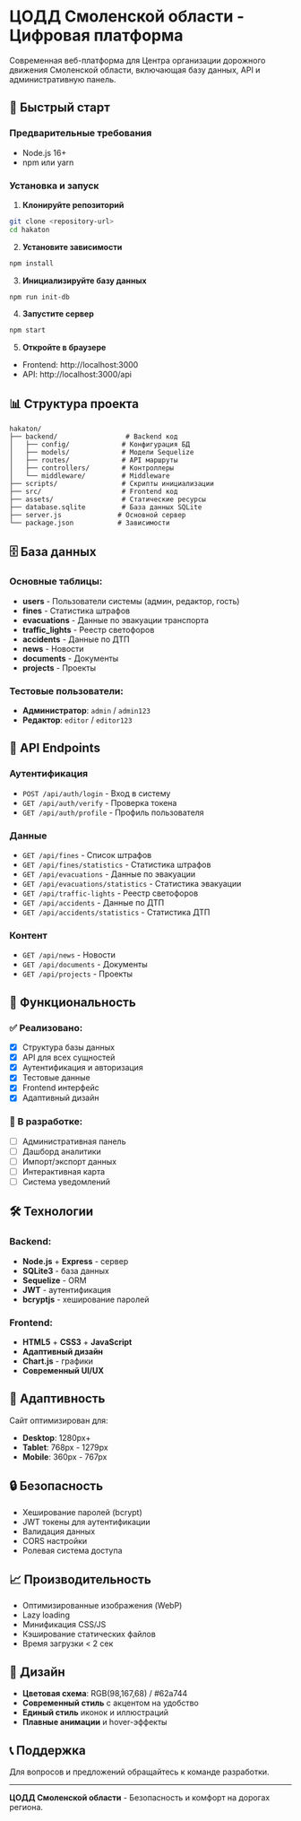 # ЦОДД Смоленской области - Цифровая платформа

Современная веб-платформа для Центра организации дорожного движения Смоленской области, включающая базу данных, API и административную панель.

## 🚀 Быстрый старт

### Предварительные требования
- Node.js 16+ 
- npm или yarn

### Установка и запуск

1. **Клонируйте репозиторий**
```bash
git clone <repository-url>
cd hakaton
```

2. **Установите зависимости**
```bash
npm install
```

3. **Инициализируйте базу данных**
```bash
npm run init-db
```

4. **Запустите сервер**
```bash
npm start
```

5. **Откройте в браузере**
- Frontend: http://localhost:3000
- API: http://localhost:3000/api

## 📊 Структура проекта

```
hakaton/
├── backend/                 # Backend код
│   ├── config/             # Конфигурация БД
│   ├── models/             # Модели Sequelize
│   ├── routes/             # API маршруты
│   ├── controllers/        # Контроллеры
│   └── middleware/         # Middleware
├── scripts/                # Скрипты инициализации
├── src/                    # Frontend код
├── assets/                 # Статические ресурсы
├── database.sqlite         # База данных SQLite
├── server.js              # Основной сервер
└── package.json           # Зависимости
```

## 🗄️ База данных

### Основные таблицы:
- **users** - Пользователи системы (админ, редактор, гость)
- **fines** - Статистика штрафов
- **evacuations** - Данные по эвакуации транспорта
- **traffic_lights** - Реестр светофоров
- **accidents** - Данные по ДТП
- **news** - Новости
- **documents** - Документы
- **projects** - Проекты

### Тестовые пользователи:
- **Администратор**: `admin` / `admin123`
- **Редактор**: `editor` / `editor123`

## 🔌 API Endpoints

### Аутентификация
- `POST /api/auth/login` - Вход в систему
- `GET /api/auth/verify` - Проверка токена
- `GET /api/auth/profile` - Профиль пользователя

### Данные
- `GET /api/fines` - Список штрафов
- `GET /api/fines/statistics` - Статистика штрафов
- `GET /api/evacuations` - Данные по эвакуации
- `GET /api/evacuations/statistics` - Статистика эвакуации
- `GET /api/traffic-lights` - Реестр светофоров
- `GET /api/accidents` - Данные по ДТП
- `GET /api/accidents/statistics` - Статистика ДТП

### Контент
- `GET /api/news` - Новости
- `GET /api/documents` - Документы
- `GET /api/projects` - Проекты

## 🎯 Функциональность

### ✅ Реализовано:
- [x] Структура базы данных
- [x] API для всех сущностей
- [x] Аутентификация и авторизация
- [x] Тестовые данные
- [x] Frontend интерфейс
- [x] Адаптивный дизайн

### 🔄 В разработке:
- [ ] Административная панель
- [ ] Дашборд аналитики
- [ ] Импорт/экспорт данных
- [ ] Интерактивная карта
- [ ] Система уведомлений

## 🛠️ Технологии

### Backend:
- **Node.js** + **Express** - сервер
- **SQLite3** - база данных
- **Sequelize** - ORM
- **JWT** - аутентификация
- **bcryptjs** - хеширование паролей

### Frontend:
- **HTML5** + **CSS3** + **JavaScript**
- **Адаптивный дизайн**
- **Chart.js** - графики
- **Современный UI/UX**

## 📱 Адаптивность

Сайт оптимизирован для:
- **Desktop**: 1280px+
- **Tablet**: 768px - 1279px  
- **Mobile**: 360px - 767px

## 🔒 Безопасность

- Хеширование паролей (bcrypt)
- JWT токены для аутентификации
- Валидация данных
- CORS настройки
- Ролевая система доступа

## 📈 Производительность

- Оптимизированные изображения (WebP)
- Lazy loading
- Минификация CSS/JS
- Кэширование статических файлов
- Время загрузки < 2 сек

## 🎨 Дизайн

- **Цветовая схема**: RGB(98,167,68) / #62a744
- **Современный стиль** с акцентом на удобство
- **Единый стиль** иконок и иллюстраций
- **Плавные анимации** и hover-эффекты

## 📞 Поддержка

Для вопросов и предложений обращайтесь к команде разработки.

---

**ЦОДД Смоленской области** - Безопасность и комфорт на дорогах региона.